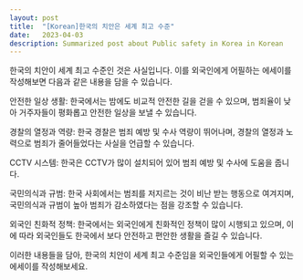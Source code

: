 ```yaml
---
layout: post
title:  "[Korean]한국의 치안은 세계 최고 수준"
date:   2023-04-03
description: Summarized post about Public safety in Korea in Korean
---
```


한국의 치안이 세계 최고 수준인 것은 사실입니다. 이를 외국인에게 어필하는 에세이를 작성해보면 다음과 같은 내용을 담을 수 있습니다.

안전한 일상 생활: 한국에서는 밤에도 비교적 안전한 길을 걷을 수 있으며, 범죄율이 낮아 거주자들이 평화롭고 안전한 일상을 보낼 수 있습니다.

경찰의 열정과 역량: 한국 경찰은 범죄 예방 및 수사 역량이 뛰어나며, 경찰의 열정과 노력으로 범죄가 줄어들었다는 사실을 언급할 수 있습니다.

CCTV 시스템: 한국은 CCTV가 많이 설치되어 있어 범죄 예방 및 수사에 도움을 줍니다.

국민의식과 규범: 한국 사회에서는 범죄를 저지르는 것이 비난 받는 행동으로 여겨지며, 국민의식과 규범이 높아 범죄가 감소하였다는 점을 강조할 수 있습니다.

외국인 친화적 정책: 한국에서는 외국인에게 친화적인 정책이 많이 시행되고 있으며, 이에 따라 외국인들도 한국에서 보다 안전하고 편안한 생활을 즐길 수 있습니다.

이러한 내용들을 담아, 한국의 치안이 세계 최고 수준임을 외국인들에게 어필할 수 있는 에세이를 작성해보세요.